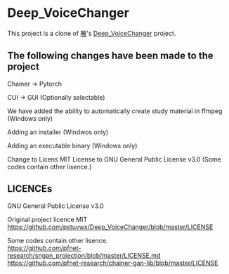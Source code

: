 # Deep_VoiceChanger
This project is a clone of <a href="https://github.com/pstuvwx">雅</a>'s <a href="https://github.com/pstuvwx/Deep_VoiceChanger">Deep_VoiceChanger</a> project.


## The following changes have been made to the project

Chainer → Pytorch

CUI → GUI (Optionally selectable)

We have added the ability to automatically create study material in ffmpeg (Windows only)

Adding an installer (Windwos only)

Adding an executable binary (Windows only)

Change to Licens MIT License to GNU General Public License v3.0 (Some codes contain other lisence.)

## LICENCEs

GNU General Public License v3.0


Original project licence MIT
https://github.com/pstuvwx/Deep_VoiceChanger/blob/master/LICENSE

Some codes contain other lisence.  
https://github.com/pfnet-research/sngan_projection/blob/master/LICENSE.md  
https://github.com/pfnet-research/chainer-gan-lib/blob/master/LICENSE
